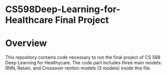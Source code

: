 # CS598Deep-Learning-for-Healthcare Final Project

# Overview

This repository contains code necessary to run the final project of CS 598 Deep Learning for Healthycare. The code part includes three main models: RNN, Retain, and Crossover rention models (3 models) inside this file. 





